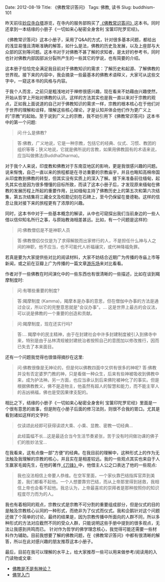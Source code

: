Date: 2012-08-19
Title: 《佛教常识答问》
Tags: 佛教, 读书
Slug: buddhism-101

昨天前往[妙应寺白塔](http://zh.wikipedia.org/wiki/%E5%A6%99%E5%BA%94%E5%AF%BA)游览，在寺内的服务部购买了[《佛教常识答问》](http://book.douban.com/subject/1038746/)这本书。同时还拿到一本结缘的小册子《一切如来心秘密全身舍利 宝箧印陀罗尼经》。

《佛教常识答问》这本小册子，采用了Q&A的方式，针对很多基本问题，都给出的浅显易懂且清晰准确的解答，如什么是法，佛教的历史及发展，以及上座部与大众部的区别等问题。这本书对于对佛教不甚了解的求知者，是太好的参考书，同时也针对佛教内部因部派分裂所产生的一些其它的学说，也有简要的介绍。

这本册子恰恰完全满足我目前对于佛教知识的需求：了解历史和起源、了解佛教的世界观。接下来的内容中，我会摘录一些最基本的佛教术语释义，大家可从这些文字中，一窥这本书的风格与内容。

于我个人而言，之前只是粗浅地对于禅修很感兴趣，现在看来不妨藉由兴趣使然，开始从哲学上开始对佛教的认识。这样的方法其实也是我一直以来对于宗教的观点，正如我上面说道的自己对于佛教知识的需求一样，宗教的根本核心在于他们对于世界的理解和诠释，理解这些核心理论，才是认知并体会他们作为更广义上的"宗教"的起始。至于说到广义上的宗教，我不妨引用下《佛教常识答问》这本书中的第一个问题:

> 问:什么是佛教?

> 答:佛教，广义地说，它是一种宗教，包括它的经典、仪式、习惯、教团的组织等等；狭义地说，它就是佛所说的言教，如果用佛教固有的术语来说，应当叫做佛法(BuddhaDharma)。

对于我个人来说，印度教和佛教对于东南亚地区的影响，更是我很感兴趣的问题。说来惭愧，自己一直以来的旅程都是在寻访重要的宗教庙宇，并且也略知高棉帝国从印度教到佛教的转型，但其实没有实质上的深入了解。接下来准备前往缅甸，起先其实也是因为很多懵懂的目标所致，而读了这本小册子后，才发现原来缅甸在佛教的发展历程上所起的重要作用，比如缅甸主持了佛教历史上的第五次和第六次结集，第五次结集将三藏全文及校勘记刻在石碑上，至今仍保留在曼德勒。这样的信息让我对接下来的旅程更有了浓厚的兴趣。

同时，这本书中对于一些基本概念的解读，从中也可窥探出我们当前身边的一些人借以信仰知名所行之事，与原始教诲相差甚远。比如，有一个问题是这样的:

> 问:佛教僧侣是不是神职人员

> 答:佛教僧侣仅仅是为了求得解脱而出家修行的人，不是担任什么神与人之间的神职，他不应当，也不可能代人祈福禳灾，或代神降福免罪。

若真是要为大家提供些对比的阅读材料，大家不妨结合近期广为传播的寺庙上市等新闻，或之前在豆瓣上广为传播的一篇文章[游乐场](http://www.douban.com/note/225229967/)来对比看看。

作者对于一些佛教在时间演化中的一些东西也有很清晰的一些描述，比如在谈到羯摩制度时:

> 问:有哪些重要的制度?

> 答:羯摩制度 (Kamma)，羯摩本是办事的意思，但在僧伽中办事的方法是通过会议，所以它的完整意思就是"会议办事"。... 这是世界上最古的会议法，可以说是佛教的一个重要的创造和贡献。

> 问:羯摩制度，现在还实行吗?

> 答:... 羯摩中的民主精神，由于在封建社会中许多封建制度被引入到佛寺中来，特别是由于丛林清规被封建统治者按照自己的意图加以修改推行，因而已失去了本来面目。

还有一个问题我觉得也很值得摘抄在这里:

> 问:佛教很像是无神论的，但是何以佛教四面中又供有很多的神呢?
> 答:佛教并没有否定婆罗门教的神，只是看做一种众生，后来有些神被吸收到佛教中来，成为护法神。另一方面，也应当承认到后来佛陀被神化了的事实。但是根据佛教教义，佛不是造物主，他虽然有超人的智慧和能力，而不能主宰人的吉凶祸福，佛也是受因果律支配的。

相比之下，结缘的小册子《一切如来心秘密全身舍利 宝箧印陀罗尼经》里面是一个很有意思的故事，但是附在小册子后面的修习法则，则很不合我的胃口。尤其是看到诸如这样的文字时:

> 仅读颂此经即可获得读颂大乘、小乘、显教、密教一切经典... 

> 此经篇幅不长...这是最适合当今生活节奏紧张，苦于没有时间做功课的佛子们的胜妙法宝...

在我看来，这有点像一部"方便"的经典。在我目前的理解中，这种形式上的作为无法触及我理解的宗教的核心，并且实在是相差较远。我的一些观点其实也来自于人生赢家毛姆先生，在他的著作[《刀锋》](http://book.douban.com/subject/2035162/)中，他借主人公之口表达了他的一些观点:

> 我也没法相信上帝要人恭维。在空军里面，一个家伙靠巴结指挥官弄到美差，我们都看不起他。一个人想要靠穷巴结，而从上帝那里得到拯救，我相信上帝也会看不起他。我总认为，上帝最喜欢的崇拜者是那种按照你的知识程度尽力而为的人。

我也有着相同的观点，宗教仪式是宗教不可分割的重要组成部分，但是仪式的目的是触及宗教核心认同的一种形式，而绝非为了仪式而仪式。我和企鹅针对这个问题还做了个简单的讨论，最终的结果是，因为宗教传播中所面向的人群不同，所以多种形式的方法对应截然不同的受众人群，只能说明这些手册中提到的很多观点，无法让我感到共鸣而已。
针对作为哲学的佛学理念核心，我觉得可能还需要一些材料作为辅助。目前我想要了解的佛教问题，在《佛教常识答问》中都有很清晰的解答，所以在此对感兴趣的朋友推荐这本小册子。

最后，目前在我可以理解的水平上，给大家推荐一些可以用来做参考/阅读用的入门读物或文章:

* [佛教是不是有神论？](http://www.douban.com/note/228179181/)
* [佛学入门](http://book.douban.com/subject/3172450/)
